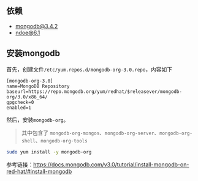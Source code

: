 ## 依赖

* mongodb@3.4.2
* ndoe@6.1

## 安装mongodb

首先，创建文件`/etc/yum.repos.d/mongodb-org-3.0.repo`，内容如下

```
[mongodb-org-3.0]
name=MongoDB Repository
baseurl=https://repo.mongodb.org/yum/redhat/$releasever/mongodb-org/3.0/x86_64/
gpgcheck=0
enabled=1
```

然后，安装`mongodb-org`。

>其中包含了 `mongodb-org-mongos`、`mongodb-org-server`、`mongodb-org-shell`、`mongodb-org-tools`


```bash
sudo yum install -y mongodb-org
```


参考链接：https://docs.mongodb.com/v3.0/tutorial/install-mongodb-on-red-hat/#install-mongodb